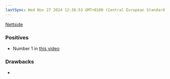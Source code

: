 ```yaml
---
lastSync: Wed Nov 27 2024 12:38:53 GMT+0100 (Central European Standard Time)
---
```

[Nettside]()

### Positives
- Number 1 in [this video](https://youtu.be/kwOlNMrPxUI?si=T-IUDNnz94MvG6FU)
### Drawbacks
- 